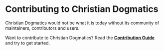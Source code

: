 # Contributing to Christian Dogmatics

Christian Dogmatics would not be what it is today without its community of maintainers, contributors and users.

Want to contribute to Christian Dogmatics? Read the **[Contribution Guide](https://nuxt.com/docs/community/contribution)** and try to get started.
